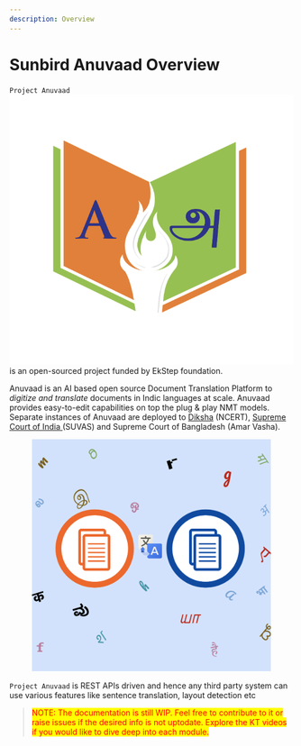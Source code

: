 ```yaml
---
description: Overview
---
```


# Sunbird Anuvaad Overview

`Project Anuvaad`<img src=".gitbook/assets/image (6).png" alt="" data-size="line"> is an open-sourced project funded by EkStep foundation.&#x20;

Anuvaad is an AI based open source Document Translation Platform to _digitize and translate_ documents in Indic languages at scale. Anuvaad provides easy-to-edit capabilities on top the plug & play NMT models. Separate instances of Anuvaad are deployed to [Diksha](https://diksha.anuvaad.org/) (NCERT), [Supreme Court of India ](https://jud.anuvaad.org/)(SUVAS) and Supreme Court of Bangladesh (Amar Vasha).

<figure><img src=".gitbook/assets/image (5).png" alt="" width="563"><figcaption></figcaption></figure>

`Project Anuvaad` is REST APIs driven and hence any third party system can use various features like sentence translation, layout detection etc

> <mark style="color:red;">NOTE: The documentation is still WIP. Feel free to contribute to it or raise issues if the desired info is not uptodate. Explore the KT videos if you would like to dive deep into each module.</mark>&#x20;
